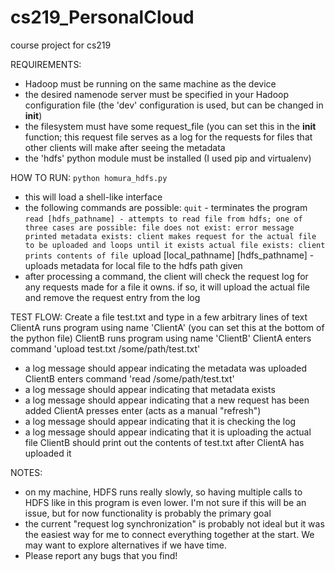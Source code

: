 # cs219_PersonalCloud
course project for cs219

REQUIREMENTS:
- Hadoop must be running on the same machine as the device
- the desired namenode server must be specified in your Hadoop configuration file (the 'dev' configuration is used, but can be changed in __init__)
- the filesystem must have some request_file (you can set this in the __init__ function; this request file serves as a log for the requests for files that other clients will make after seeing the metadata
- the 'hdfs' python module must be installed (I used pip and virtualenv)


HOW TO RUN:
`python homura_hdfs.py`
- this will load a shell-like interface
- the following commands are possible:
    `quit` - terminates the program
    `read [hdfs_pathname] - attempts to read file from hdfs; one of three cases are possible:
        file does not exist: error message printed
        metadata exists: client makes request for the actual file to be uploaded and loops until it exists
        actual file exists: client prints contents of file
    `upload [local_pathname] [hdfs_pathname] - uploads metadata for local file to the hdfs path given
- after processing a command, the client will check the request log for any requests made for a file it owns. if so, it will upload the actual file and remove the request entry from the log


TEST FLOW:
Create a file test.txt and type in a few arbitrary lines of text
ClientA runs program using name 'ClientA' (you can set this at the bottom of the python file)
ClientB runs program using name 'ClientB'
ClientA enters command 'upload test.txt /some/path/test.txt'
- a log message should appear indicating the metadata was uploaded
ClientB enters command 'read /some/path/test.txt'
- a log message should appear indicating that metadata exists
- a log message should appear indicating that a new request has been added
ClientA presses enter (acts as a manual "refresh")
- a log message should appear indicating that it is checking the log
- a log message should appear indicating that it is uploading the actual file
ClientB should print out the contents of test.txt after ClientA has uploaded it


NOTES:
- on my machine, HDFS runs really slowly, so having multiple calls to HDFS like in this program is even lower. I'm not sure if this will be an issue, but for now functionality is probably the primary goal
- the current "request log synchronization" is probably not ideal but it was the easiest way for me to connect everything together at the start. We may want to explore alternatives if we have time.
- Please report any bugs that you find!
